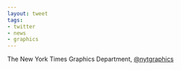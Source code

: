 ```yaml
---
layout: tweet
tags:
- twitter
- news
- graphics
---
```

The New York Times Graphics Department, 
[@nytgraphics](https://twitter.com/nytgraphics)